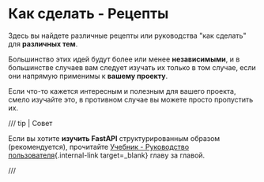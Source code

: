 # Как сделать - Рецепты

Здесь вы найдете различные рецепты или руководства "как сделать" для **различных тем**.

Большинство этих идей будут более или менее **независимыми**, и в большинстве случаев вам следует изучать их только в том случае, если они напрямую применимы к **вашему проекту**.

Если что-то кажется интересным и полезным для вашего проекта, смело изучайте это, в противном случае вы можете просто пропустить их.

/// tip | Совет

Если вы хотите **изучить FastAPI** структурированным образом (рекомендуется), прочитайте [Учебник - Руководство пользователя](../tutorial/index.md){.internal-link target=_blank} главу за главой.

///
